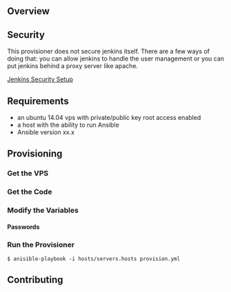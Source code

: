 ## Overview

## Security

This provisioner does not secure jenkins itself. There are a few ways of doing that: you can allow jenkins to handle the user management or you can put jenkins behind a proxy server like apache.

[Jenkins Security Setup](https://wiki.jenkins-ci.org/display/JENKINS/Standard+Security+Setup)

## Requirements

* an ubuntu 14.04 vps with private/public key root access enabled
* a host with the ability to run Ansible
* Ansible version xx.x

## Provisioning

### Get the VPS

### Get the Code

### Modify the Variables

#### Passwords

### Run the Provisioner

    $ anisible-playbook -i hosts/servers.hosts provision.yml

## Contributing

